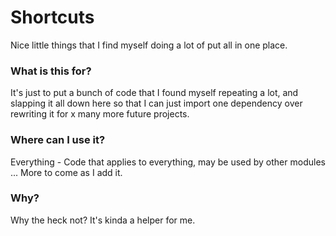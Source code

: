 # Shortcuts
Nice little things that I find myself doing a lot of put all in one place.

### What is this for?
It's just to put a bunch of code that I found myself repeating a lot, and slapping it all down here so that I can just import one dependency over rewriting it for x many more future projects.

### Where can I use it?
Everything - Code that applies to everything, may be used by other modules
...
More to come as I add it.

### Why?
Why the heck not? It's kinda a helper for me.